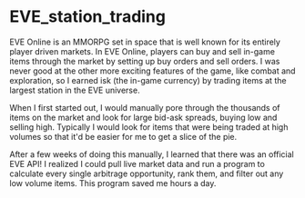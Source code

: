 # EVE_station_trading

EVE Online is an MMORPG set in space that is well known for its entirely player driven markets. In EVE Online, players can buy and sell in-game items through the market by setting up buy orders and sell orders. I was never good at the other more exciting features of the game, like combat and exploration, so I earned isk (the in-game currency) by trading items at the largest station in the EVE universe.

When I first started out, I would manually pore through the thousands of items on the market and look for large bid-ask spreads, buying low and selling high. Typically I would look for items that were being traded at high volumes so that it'd be easier for me to get a slice of the pie.

After a few weeks of doing this manually, I learned that there was an official EVE API! I realized I could pull live market data and run a program to calculate every single arbitrage opportunity, rank them, and filter out any low volume items. This program saved me hours a day.
